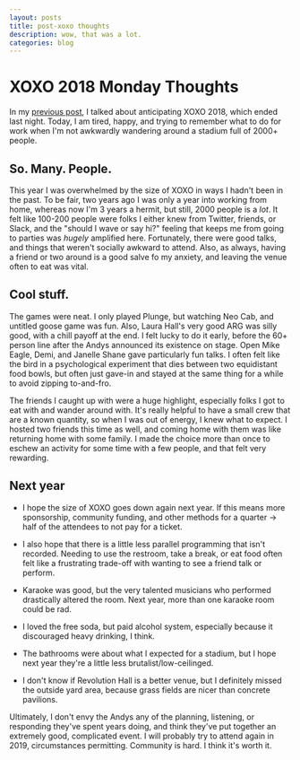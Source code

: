```yaml
---
layout: posts
title: post-xoxo thoughts
description: wow, that was a lot.
categories: blog
---
```


# XOXO 2018 Monday Thoughts

In my [previous post](https://www.brookshelley.com/blog/2018/09/05/3rd-xoxo-and-anniversary.html), I talked about anticipating XOXO 2018, which ended last night. Today, I am tired, happy, and trying to remember what to do for work when I'm not awkwardly wandering around a stadium full of 2000+ people.

## So. Many. People.

This year I was overwhelmed by the size of XOXO in ways I hadn't been in the past. To be fair, two years ago I was only a year into working from home, whereas now I'm 3 years a hermit, but still, 2000 people is a _lot_. It felt like 100-200 people were folks I either knew from Twitter, friends, or Slack, and the "should I wave or say hi?" feeling that keeps me from going to parties was _hugely_ amplified here. Fortunately, there were good talks, and things that weren't socially awkward to attend. Also, as always, having a friend or two around is a good salve fo my anxiety, and leaving the venue often to eat was vital.

## Cool stuff.

The games were neat. I only played Plunge, but watching Neo Cab, and untitled goose game was fun. Also, Laura Hall's very good ARG was silly good, with a chill payoff at the end. I felt lucky to do it early, before the 60+ person line after the Andys announced its existence on stage. Open Mike Eagle, Demi, and Janelle Shane gave particularly fun talks. I often felt like the bird in a psychological experiment that dies between two equidistant food bowls, but often just gave-in and stayed at the same thing for a while to avoid zipping to-and-fro.

The friends I caught up with were a huge highlight, especially folks I got to eat with and wander around with. It's really helpful to have a small crew that are a known quantity, so when I was out of energy, I knew what to expect. I hosted two friends this time as well, and coming home with them was like returning home with some family. I made the choice more than once to eschew an activity for some time with a few people, and that felt very rewarding.

## Next year

- I hope the size of XOXO goes down again next year.
  If this means more sponsorship, community funding, and other methods for a quarter -> half of the attendees to not pay for a ticket.

- I also hope that there is a little less parallel programming that isn't recorded.
  Needing to use the restroom, take a break, or eat food often felt like a frustrating trade-off with wanting to see a friend talk or perform.

- Karaoke was good, but the very talented musicians who performed drastically altered the room.
  Next year, more than one karaoke room could be rad.

- I loved the free soda, but paid alcohol system, especially because it discouraged heavy drinking, I think.

- The bathrooms were about what I expected for a stadium, but I hope next year they're a little less brutalist/low-ceilinged.

- I don't know if Revolution Hall is a better venue, but I definitely missed the outside yard area, because grass fields are nicer than concrete pavilions.

Ultimately, I don't envy the Andys any of the planning, listening, or responding they've spent years doing, and think they've put together an extremely good, complicated event. I will probably try to attend again in 2019, circumstances permitting. Community is hard. I think it's worth it.
